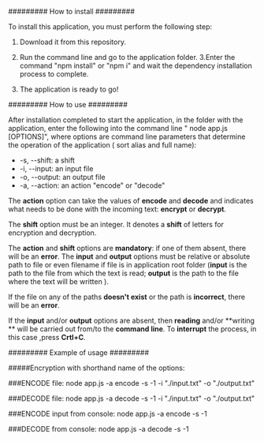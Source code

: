######### How to install #########

 To install this application, you must perform the following step:
1. Download it from this repository.
2. Run the command line and go to the  application folder.
3.Enter the command "npm install" or "npm i" and wait the dependency 
   installation process to complete.
    
4. The application is ready to go!

######### How to use #########

After  installation completed to start the  application, in the folder with the application,
enter the following into the command line " node app.js [OPTIONS]", where options  are 
command line parameters that  determine  the  operation of the  application ( sort alias and full name):

* -s, --shift: a shift
* -i, --input: an input file 
* -o, --output: an output file 
* -a, --action: an action "encode" or "decode"

The **action** option can take the  values of **encode** and **decode** and indicates what
needs  to be done  with the incoming text: **encrypt** or **decrypt**.


The **shift** option must be an integer. It denotes a **shift** of letters for 
encryption and decryption.

The **action**  and  **shift** options are **mandatory**: if one of them absent, there will be an 
**error**. The **input** and **output** options must be relative or absolute path to file or
even filename if file is  in application root folder (**input**  is the path to the file from
which the  text is read; **output** is the path to the file where the text will be  written ).

If the file on any of the paths **doesn't exist** or the path  is **incorrect**, there will be an **error**.

If the **input** and/or **output** options are absent, then **reading** and/or **writing **
will be carried out from/to the **command line**. To **interrupt** the  process, in this 
case ,press **Crtl+C**.



######### Example of usage #########


#####Encryption with shorthand name  of the options:

   ###ENCODE file:
node app.js -a encode -s -1 -i "./input.txt" -o "./output.txt"

###DECODE file:
node app.js -a decode -s -1 -i "./input.txt" -o "./output.txt"

###ENCODE input from console:
node app.js -a encode -s -1 

###DECODE from console:
node app.js -a decode -s -1 



